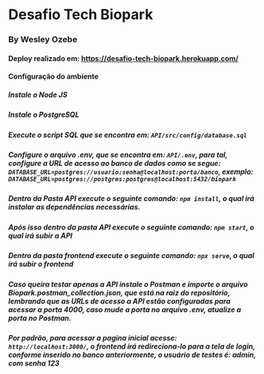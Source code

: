 
# Desafio Tech Biopark

### By Wesley Ozebe

#### Deploy realizado em: https://desafio-tech-biopark.herokuapp.com/

 
 #### Configuração do ambiente

##### Instale o Node JS
##### Instale o PostgreSQL
##### Execute o script SQL que se encontra em:  `API/src/config/database.sql`
##### Configure o arquivo .env, que se encontra em: `API/.env`, para tal, configure a URL de acesso ao banco de dados como se segue: `DATABASE_URL=postgres://usuario:senha@localhost:porta/banco`, exemplo: `DATABASE_URL=postgres://postgres:postgres@localhost:5432/biopark`
##### Dentro da Pasta API execute o seguinte comando: `npm install`, o qual irá instalar as dependências necessárias. 
##### Após isso dentro da pasta API execute o seguinte comando: `npm start`, o qual irá subir a API
##### Dentro da pasta frontend execute o seguinte comando: `npx serve`, o qual irá subir o frontend
##### Caso queira testar apenas a API instale o Postman e importe o arquivo Biopark.postman_collection.json, que está na raiz do repositório,  lembrando que as URLs de acesso a API estão configuradas para acessar a porta 4000, caso mude a porta no arquivo .env, atualize a porta no Postman.

##### Por padrão, para acessar a pagina inicial acesse: `http://localhost:3000/`, o frontend irá redireciona-lo para a tela de login, conforme inserido no banco anteriormente, o usuário de testes é: admin, com senha 123
